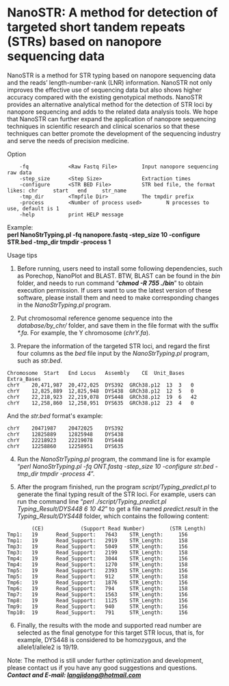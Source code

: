 # NanoSTR: A method for detection of targeted short tandem repeats (STRs) based on nanopore sequencing data

NanoSTR is a method for STR typing based on nanopore sequencing data and the reads’ length-number-rank (LNR) information. NanoSTR not only improves the effective use of sequencing data but also shows higher accuracy compared with the existing genotypical methods. NanoSTR provides an alternative analytical method for the detection of STR loci by nanopore sequencing and adds to the related data analysis tools. We hope that NanoSTR can further expand the application of nanopore sequencing techniques in scientific research and clinical scenarios so that these techniques can better promote the development of the sequencing industry and serve the needs of precision medicine.

Option

        -fq             <Raw Fastq File>        Input nanopore sequencing raw data
        -step_size      <Step Size>             Extraction times
        -configure      <STR BED File>          STR bed file, the format likes: chr     start   end     str_name
        -tmp_dir        <Tmpfile Dir>           The tmpdir prefix
        -process        <Number of process used>        N processes to use, default is 1
        -help           print HELP message

Example:<br>
**perl NanoStrTyping.pl -fq nanopore.fastq -step_size 10 -configure STR.bed -tmp_dir tmpdir -process 1**

Usage tips

1. Before running, users need to install some following dependencies, such as Porechop, NanoPlot and BLAST. BTW, BLAST can be found in the *bin* folder, and needs to run command “*__chmod -R 755 ./bin__*” to obtain execution permission. If users want to use the latest version of these software, please install them and need to make corresponding changes in the *NanoStrTyping.pl* program. <br />

2. Put chromosomal reference genome sequence into the *database/by_chr/* folder, and save them in the file format with the suffix _*.fa_. For example, the Y chromosome (*chrY.fa*). <br />

3. Prepare the information of the targeted STR loci, and regard the first four columns as the *bed* file input by the *NanoStrTyping.pl* program, such as *str.bed*. <br />
```
Chromosome	Start	End	Locus	Assembly	CE	Unit_Bases	Extra_Bases
chrY	20,471,987	20,472,025	DYS392	GRCh38.p12	13	3	0
chrY	12,825,889	12,825,948	DYS438	GRCh38.p12	12	5	0
chrY	22,218,923	22,219,078	DYS448	GRCh38.p12	19	6	42
chrY	12,258,860	12,258,951	DYS635	GRCh38.p12	23	4	0
```
And the *str.bed* format's example:<br />
```
chrY	20471987	20472025	DYS392
chrY	12825889	12825948	DYS438
chrY	22218923	22219078	DYS448
chrY	12258860	12258951	DYS635
```

4. Run the *NanoStrTyping.pl* program, the command line is for example “*perl NanoStrTyping.pl -fq ONT.fastq -step_size 10 -configure str.bed -tmp_dir tmpdir -process 4*”. <br />

5. After the program finished, run the program *script/Typing_predict.pl* to generate the final typing result of the STR loci. For example, users can run the command line “*perl ./script/Typing_predict.pl Typing_Result/DYS448 6 10 42*” to get a file named *predict.result* in the *Typing_Result/DYS448* folder, which contains the following content: <br />
```
        (CE)            (Support Read Number)        (STR Length)
Tmp1:   19      Read_Support:   7643    STR_Length:     156
Tmp1:   19      Read_Support:   2919    STR_Length:     158
Tmp3:   19      Read_Support:   5049    STR_Length:     156
Tmp3:   19      Read_Support:   2199    STR_Length:     158
Tmp4:   19      Read_Support:   3044    STR_Length:     156
Tmp4:   19      Read_Support:   1270    STR_Length:     158
Tmp5:   19      Read_Support:   2393    STR_Length:     156
Tmp5:   19      Read_Support:   912     STR_Length:     158
Tmp6:   19      Read_Support:   1876    STR_Length:     156
Tmp6:   19      Read_Support:   794     STR_Length:     158
Tmp7:   19      Read_Support:   1563    STR_Length:     156
Tmp8:   19      Read_Support:   1125    STR_Length:     156
Tmp9:   19      Read_Support:   940     STR_Length:     156
Tmp10:  19      Read_Support:   791     STR_Length:     156
```

6. Finally, the results with the mode and supported read number are selected as the final genotype for this target STR locus, that is, for example, DYS448 is considered to be homozygous, and the allele1/allele2 is 19/19. <br />

Note: The method is still under further optimization and development, please contact us if you have any good suggestions and questions.<br>
***Contact and E-mail: langjidong@hotmail.com***
